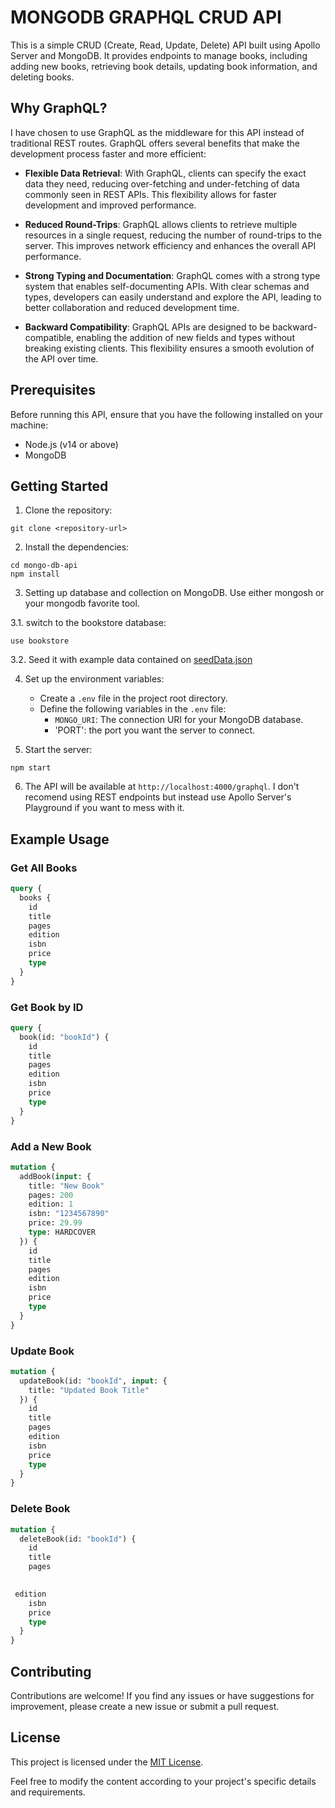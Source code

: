 
# MONGODB GRAPHQL CRUD API

This is a simple CRUD (Create, Read, Update, Delete) API built using Apollo Server and MongoDB. It provides endpoints to manage books, including adding new books, retrieving book details, updating book information, and deleting books.

## Why GraphQL?

I have chosen to use GraphQL as the middleware for this API instead of traditional REST routes. GraphQL offers several benefits that make the development process faster and more efficient:

- **Flexible Data Retrieval**: With GraphQL, clients can specify the exact data they need, reducing over-fetching and under-fetching of data commonly seen in REST APIs. This flexibility allows for faster development and improved performance.

- **Reduced Round-Trips**: GraphQL allows clients to retrieve multiple resources in a single request, reducing the number of round-trips to the server. This improves network efficiency and enhances the overall API performance.

- **Strong Typing and Documentation**: GraphQL comes with a strong type system that enables self-documenting APIs. With clear schemas and types, developers can easily understand and explore the API, leading to better collaboration and reduced development time.

- **Backward Compatibility**: GraphQL APIs are designed to be backward-compatible, enabling the addition of new fields and types without breaking existing clients. This flexibility ensures a smooth evolution of the API over time.

## Prerequisites

Before running this API, ensure that you have the following installed on your machine:

- Node.js (v14 or above)
- MongoDB

## Getting Started

1. Clone the repository:

```
git clone <repository-url>
```


2. Install the dependencies:

```
cd mongo-db-api
npm install
```

3. Setting up database and collection on MongoDB. Use either mongosh or your mongodb favorite tool.

3.1. switch to the bookstore database:
```
use bookstore
```

3.2. Seed it with example data contained on [seedData.json](./seedData.json)


4. Set up the environment variables:

   - Create a `.env` file in the project root directory.
   - Define the following variables in the `.env` file:
     - `MONGO_URI`: The connection URI for your MongoDB database.
     - 'PORT': the port you want the server to connect.

5. Start the server:

```
npm start
```

6. The API will be available at `http://localhost:4000/graphql`. I don't recomend using REST endpoints but instead use Apollo Server's Playground if you want to mess with it.


## Example Usage

### Get All Books

```graphql
query {
  books {
    id
    title
    pages
    edition
    isbn
    price
    type
  }
}
```

### Get Book by ID

```graphql
query {
  book(id: "bookId") {
    id
    title
    pages
    edition
    isbn
    price
    type
  }
}
```

### Add a New Book

```graphql
mutation {
  addBook(input: {
    title: "New Book"
    pages: 200
    edition: 1
    isbn: "1234567890"
    price: 29.99
    type: HARDCOVER
  }) {
    id
    title
    pages
    edition
    isbn
    price
    type
  }
}
```

### Update Book

```graphql
mutation {
  updateBook(id: "bookId", input: {
    title: "Updated Book Title"
  }) {
    id
    title
    pages
    edition
    isbn
    price
    type
  }
}
```

### Delete Book

```graphql
mutation {
  deleteBook(id: "bookId") {
    id
    title
    pages
   

 edition
    isbn
    price
    type
  }
}
```

## Contributing

Contributions are welcome! If you find any issues or have suggestions for improvement, please create a new issue or submit a pull request.

## License

This project is licensed under the [MIT License](LICENSE).

Feel free to modify the content according to your project's specific details and requirements.
